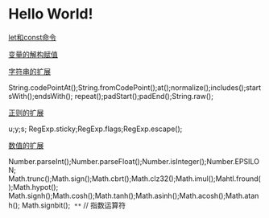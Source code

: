 # Hello World!

[let和const命令](https://github.com/luoleiself/summary/blob/master/ECMAScript6/letAndconst.js)
 
[变量的解构赋值](https://github.com/luoleiself/summary/blob/master/ECMAScript6/variableDeconstruct.js)

[字符串的扩展](https://github.com/luoleiself/summary/blob/master/ECMAScript6/stringExpand.js)

  String.codePointAt();String.fromCodePoint();at();normalize();includes();startsWith();endsWith();
  repeat();padStart();padEnd();String.raw();

[正则的扩展](https://github.com/luoleiself/summary/blob/master/ECMAScript6/regexpExpand.js)

  u;y;s;
  RegExp.sticky;RegExp.flags;RegExp.escape();

[数值的扩展](https://github.com/luoleiself/summary/blob/master/ECMAScript6/numberExpand.js)
  
  Number.parseInt();Number.parseFloat();Number.isInteger();Number.EPSILON;
  Math.trunc();Math.sign();Math.cbrt();Math.clz32();Math.imul();Mahtl.fround();Math.hypot();
  Math.signh();Math.cosh();Math.tanh();Math.asinh();Math.acosh();Math.atanh();
  Math.signbit();
  ```**``` // 指数运算符

